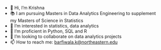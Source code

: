 - 👋 Hi, I’m Krishna
- 📚 I am pursuing Masters in Data Analytics Engineering to supplement my Masters of Science in Statistics
- 👀 I’m interested in statistics, data analytics
- 🌱 I’m proficient in Python, SQL and R
- 💞️ I’m looking to collaborate on data analytics projects
- 📫 How to reach me: barfiwala.k@northeastern.edu 

<!---
krishnabx/krishnabx is a ✨ special ✨ repository because its `README.md` (this file) appears on your GitHub profile.
You can click the Preview link to take a look at your changes.
--->
